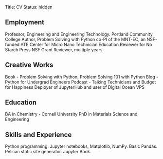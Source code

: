Title: CV
Status: hidden

## Employment

Professor, Engineering and Engineering Technology. Portland Community College
Author, Problem Solving with Python
co-PI of the MNT-EC, an NSF-funded ATE Center for Micro Nano Technician Education
Reviewer for No Starch Press
NSF Grant Reviewer, multiple years

## Creative Works

Book - Problem Solving with Python, Problem Solving 101 with Python
Blog - Python for Undergrad Engineers
Podcast - Talking Technicians and Budget for Happiness
Deployer of JupyterHub and user of Digital Ocean VPS

## Education

BA in Chemistry - Cornell University
PhD in Materials Science and Engineering

## Skills and Experience

Python programming. Jupyter notebooks, Matplotlib, NumPy. Basic Pandas. Pelican static site generator. Jupyter Book.
